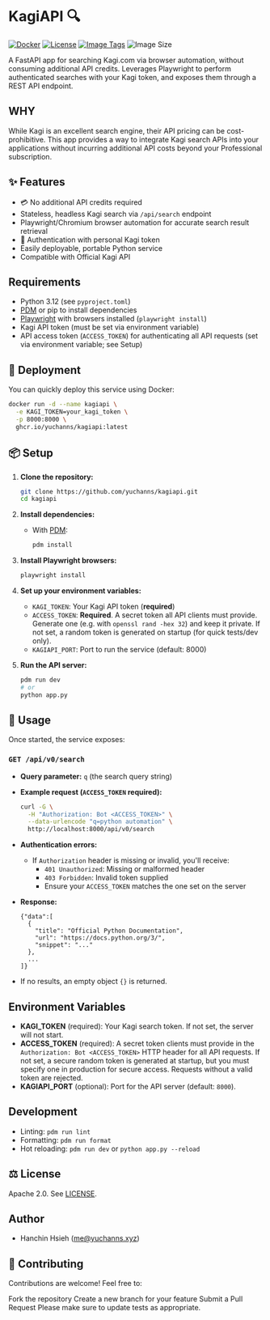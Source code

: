 # KagiAPI 🔍

[![Docker](https://img.shields.io/badge/docker-ready-blue.svg)](https://www.docker.com/)
[![License](https://img.shields.io/badge/license-Apache%202.0-blue.svg)](LICENSE)
[![Image Tags](https://ghcr-badge.yuchanns.xyz/yuchanns/kagiapi/tags?ignore=latest)](https://ghcr.io/yuchanns/kagiapi)
![Image Size](https://ghcr-badge.yuchanns.xyz/yuchanns/kagiapi/size)

A FastAPI app for searching Kagi.com via browser automation, without consuming additional API credits. Leverages Playwright to perform authenticated searches with your Kagi token, and exposes them through a REST API endpoint.

## WHY

While Kagi is an excellent search engine, their API pricing can be cost-prohibitive. This app provides a way to integrate Kagi search APIs into your applications without incurring additional API costs beyond your Professional subscription.

## ✨ Features
- 💳 No additional API credits required
- Stateless, headless Kagi search via `/api/search` endpoint
- Playwright/Chromium browser automation for accurate search result retrieval
- 🔐 Authentication with personal Kagi token
- Easily deployable, portable Python service
- Compatible with Official Kagi API

## Requirements
- Python 3.12 (see `pyproject.toml`)
- [PDM](https://pdm.fming.dev) or pip to install dependencies
- [Playwright](https://playwright.dev/) with browsers installed (`playwright install`)
- Kagi API token (must be set via environment variable)
- API access token (`ACCESS_TOKEN`) for authenticating all API requests (set via environment variable; see Setup)

## 🚀 Deployment

You can quickly deploy this service using Docker:
```sh
docker run -d --name kagiapi \
  -e KAGI_TOKEN=your_kagi_token \
  -p 8000:8000 \
  ghcr.io/yuchanns/kagiapi:latest
```

## 📦 Setup
1. **Clone the repository:**
   ```sh
   git clone https://github.com/yuchanns/kagiapi.git
   cd kagiapi
   ```
2. **Install dependencies:**
   - With [PDM](https://pdm.fming.dev):
     ```sh
     pdm install
     ```
3. **Install Playwright browsers:**
   ```sh
   playwright install
   ```
4. **Set up your environment variables:**
   - `KAGI_TOKEN`: Your Kagi API token (**required**)
   - `ACCESS_TOKEN`: **Required**. A secret token all API clients must provide. Generate one (e.g. with `openssl rand -hex 32`) and keep it private. If not set, a random token is generated on startup (for quick tests/dev only).
   - `KAGIAPI_PORT`: Port to run the service (default: 8000)

5. **Run the API server:**
   ```sh
   pdm run dev
   # or
   python app.py
   ```

## 📖 Usage
Once started, the service exposes:

### `GET /api/v0/search`
- **Query parameter:** `q` (the search query string)
- **Example request (`ACCESS_TOKEN` required):**

  ```sh
  curl -G \
    -H "Authorization: Bot <ACCESS_TOKEN>" \
    --data-urlencode "q=python automation" \
    http://localhost:8000/api/v0/search
  ```

- **Authentication errors:**
  - If `Authorization` header is missing or invalid, you'll receive:
    - `401 Unauthorized`: Missing or malformed header
    - `403 Forbidden`: Invalid token supplied
    - Ensure your `ACCESS_TOKEN` matches the one set on the server

- **Response:**
  ```jsonc
  {"data":[
    {
      "title": "Official Python Documentation",
      "url": "https://docs.python.org/3/",
      "snippet": "..."
    },
    ...
  ]}
  ```
- If no results, an empty object `{}` is returned.

## Environment Variables
- **KAGI_TOKEN** (required): Your Kagi search token. If not set, the server will not start.
- **ACCESS_TOKEN** (required): A secret token clients must provide in the `Authorization: Bot <ACCESS_TOKEN>` HTTP header for all API requests. If not set, a secure random token is generated at startup, but you must specify one in production for secure access. Requests without a valid token are rejected.
- **KAGIAPI_PORT** (optional): Port for the API server (default: `8000`).

## Development
- Linting: `pdm run lint`
- Formatting: `pdm run format`
- Hot reloading: `pdm run dev` or `python app.py --reload`

## ⚖️ License
Apache 2.0. See [LICENSE](LICENSE).

## Author
- Hanchin Hsieh ([me@yuchanns.xyz](mailto:me@yuchanns.xyz))

## 🤝 Contributing
Contributions are welcome! Feel free to:

Fork the repository
Create a new branch for your feature
Submit a Pull Request
Please make sure to update tests as appropriate.

